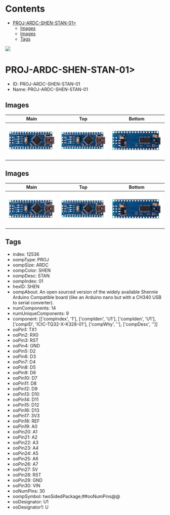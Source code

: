 



Contents
========

* [PROJ-ARDC-SHEN-STAN-01>](#proj-ardc-shen-stan-01)
	* [Images](#images)
	* [Images](#images)
	* [Tags](#tags)
  
![][im]
# PROJ-ARDC-SHEN-STAN-01>

- ID: PROJ-ARDC-SHEN-STAN-01
- Name: PROJ-ARDC-SHEN-STAN-01

## Images
  
  

|Main|Top|Bottom|
| :---: | :---: | :---: |
|![ Main](image_450.jpg)|![ Top](image_TOP_450.jpg)|![ Bottom](image_BOTTOM_450.jpg)|

## Images
  
  

|Main|Top|Bottom|
| :---: | :---: | :---: |
|![ Main](image_450.jpg)|![ Top](image_TOP_450.jpg)|![ Bottom](image_BOTTOM_450.jpg)|

## Tags

- index: 12536
- oompType: PROJ
- oompSize: ARDC
- oompColor: SHEN
- oompDesc: STAN
- oompIndex: 01
- hexID: SHEN
- oompAbout: An open sourced version of the widely available Shennie Arduino Compatible board (like an Arduino nano but with a CH340 USB to serial converter).
- numComponents: 14
- numUniqueComponents: 9
- component: [['compIndex', '1'], ['compIden', 'U1'], ['compIden', 'U1'], ['compID', 'ICIC-TQ32-X-K328-01'], ['compWhy', ''], ['compDesc', '']]
- ooPin1: TX1
- ooPin2: RX0
- ooPin3: RST
- ooPin4: GND
- ooPin5: D2
- ooPin6: D3
- ooPin7: D4
- ooPin8: D5
- ooPin9: D6
- ooPin10: D7
- ooPin11: D8
- ooPin12: D9
- ooPin13: D10
- ooPin14: D11
- ooPin15: D12
- ooPin16: D13
- ooPin17: 3V3
- ooPin18: REF
- ooPin19: A0
- ooPin20: A1
- ooPin21: A2
- ooPin22: A3
- ooPin23: A4
- ooPin24: A5
- ooPin25: A6
- ooPin26: A7
- ooPin27: 5V
- ooPin28: RST
- ooPin29: GND
- ooPin30: VIN
- ooNumPins: 30
- oompSymbol: twoSidedPackage;##ooNumPins@@
- ooDesignator: U1
- ooDesignator1: U



[im]: image_600.jpg
